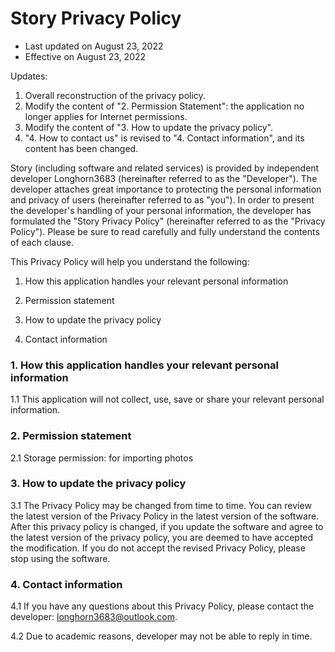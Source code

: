 # Story Privacy Policy

- Last updated on August 23, 2022
- Effective on August 23, 2022

Updates:
1. Overall reconstruction of the privacy policy.
2. Modify the content of "2. Permission Statement": the application no longer applies for Internet permissions.
3. Modify the content of "3. How to update the privacy policy".
3. "4. How to contact us" is revised to "4. Contact information", and its content has been changed.

Story (including software and related services) is provided by independent developer Longhorn3683 (hereinafter referred to as the "Developer"). The developer attaches great importance to protecting the personal information and privacy of users (hereinafter referred to as "you"). In order to present the developer's handling of your personal information, the developer has formulated the "Story Privacy Policy" (hereinafter referred to as the "Privacy Policy"). Please be sure to read carefully and fully understand the contents of each clause.

This Privacy Policy will help you understand the following:

1. How this application handles your relevant personal information

2. Permission statement

3. How to update the privacy policy

4. Contact information

### 1. How this application handles your relevant personal information

1.1 This application will not collect, use, save or share your relevant personal information.

### 2. Permission statement

2.1 Storage permission: for importing photos

### 3. How to update the privacy policy

3.1 The Privacy Policy may be changed from time to time. You can review the latest version of the Privacy Policy in the latest version of the software. After this privacy policy is changed, if you update the software and agree to the latest version of the privacy policy, you are deemed to have accepted the modification. If you do not accept the revised Privacy Policy, please stop using the software.

### 4. Contact information

4.1 If you have any questions about this Privacy Policy, please contact the developer: longhorn3683@outlook.com.

4.2 Due to academic reasons, developer may not be able to reply in time.